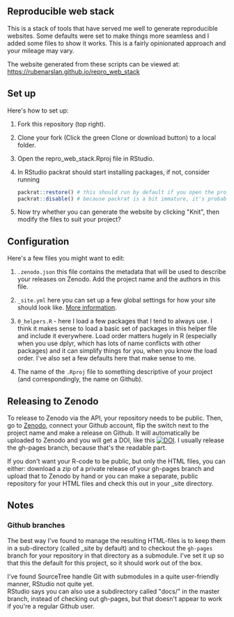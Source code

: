 ## Reproducible web stack

This is a stack of tools that have served me well to generate reproducible websites.
Some defaults were set to make things more seamless and I added some files to show it works. This is a fairly opinionated approach and your mileage may vary.

The website generated from these scripts can be viewed at:  
https://rubenarslan.github.io/repro_web_stack


## Set up
Here's how to set up:

1. Fork this repository (top right).

2. Clone your fork (Click the green Clone or download button) to a local folder.

3. Open the repro_web_stack.Rproj file in RStudio.

4. In RStudio packrat should start installing packages, if not, consider running

	```r
	packrat::restore() # this should run by default if you open the project in an up-to-date RStudio version
	packrat::disable() # because packrat is a bit immature, it's probably easier to turn it on at the end, when you archive your project, but it may also make sense to put up with the immaturities if you're working on a lot of projects in parallel.
	```

5. Now try whether you can generate the website by clicking "Knit", then modify the files to suit your project?

## Configuration

Here's a few files you might want to edit:

1. `.zenodo.json` this file contains the metadata that will be used to describe your releases on Zenodo. Add the project name and the authors in this file.

2. `_site.yml` here you can set up a few global settings for how your site should look like. [More information](http://rmarkdown.rstudio.com/rmarkdown_websites.html).

3. `0_helpers.R` - here I load a few packages that I tend to always use. I think it makes sense to load a basic set of packages in this helper file and include it everywhere. Load order matters hugely in R (especially when you use dplyr, which has lots of name conflicts with other packages) and it can simplify things for you, when you know the load order. I've also set a few defaults here that make sense to me.

4. The name of the `.Rproj` file to something descriptive of your project (and correspondingly, the name on Github).

## Releasing to Zenodo

To release to Zenodo via the API, your repository needs to be public. Then, go to [Zenodo](https://zenodo.org/), connect your Github account, flip the switch next to the project name and make a release on Github. It will automatically be uploaded to Zenodo and you will get a DOI, like this [![DOI](https://zenodo.org/badge/DOI/10.5281/zenodo.268888.svg)](https://doi.org/10.5281/zenodo.268888). I usually release the gh-pages branch, because that's the readable part.

If you don't want your R-code to be public, but only the HTML files, you can either: download a zip of a private release of your gh-pages branch and upload that to Zenodo by hand or you can make a separate, public repository for your HTML files and check this out in your _site directory.

## Notes

### Github branches
The best way I've found to manage the resulting HTML-files is to keep them in a sub-directory (called _site by default) and to checkout the `gh-pages` branch for your repository in that directory as a submodule. I've set it up so that this the default for this project, so it should work out of the box.

I've found SourceTree handle Git with submodules in a quite user-friendly manner, RStudio not quite yet.  
RStudio says you can also use a subdirectory called "docs/" in the master branch, instead of checking out gh-pages, but that doesn't appear to work if you're a regular Github user.
